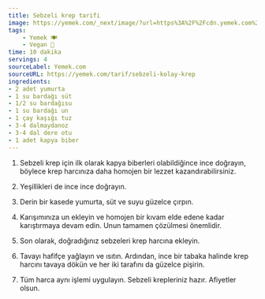 ```yaml
---
title: Sebzeli krep tarifi
image: https://yemek.com/_next/image/?url=https%3A%2F%2Fcdn.yemek.com%2Fmnresize%2F1250%2F833%2Fuploads%2F2023%2F02%2Fsebzeli-krep-elif.jpg&w=1920&q=75
tags:
    - Yemek 🍽️
    - Vegan 🌿
time: 10 dakika
servings: 4
sourceLabel: Yemek.com
sourceURL: https://yemek.com/tarif/sebzeli-kolay-krep
ingredients:
- 2 adet yumurta
- 1 su bardağı süt
- 1/2 su bardağısu
- 1 su bardağı un
- 1 çay kaşığı tuz
- 3-4 dalmaydanoz
- 3-4 dal dere otu
- 1 adet kapya biber
---
```


1. Sebzeli krep için ilk olarak kapya biberleri olabildiğince ince doğrayın, böylece krep harcınıza daha homojen bir lezzet kazandırabilirsiniz.

2. Yeşillikleri de ince ince doğrayın.

3. Derin bir kasede yumurta, süt ve suyu güzelce çırpın.

4. Karışımınıza un ekleyin ve homojen bir kıvam elde edene kadar karıştırmaya devam edin. Unun tamamen çözülmesi önemlidir.

5. Son olarak, doğradığınız sebzeleri krep harcına ekleyin.

6. Tavayı hafifçe yağlayın ve ısıtın. Ardından, ince bir tabaka halinde krep harcını tavaya dökün ve her iki tarafını da güzelce pişirin.

7. Tüm harca aynı işlemi uygulayın. Sebzeli krepleriniz hazır. Afiyetler olsun.
